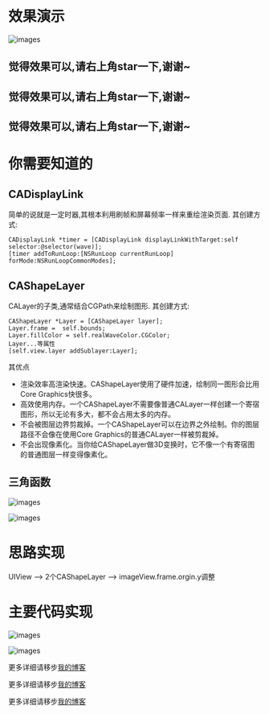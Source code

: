 
# 效果演示

![images](https://raw.githubusercontent.com/Josin22/JSWave/master/Images/jswave.gif)


## 觉得效果可以,请右上角star一下,谢谢~
## 觉得效果可以,请右上角star一下,谢谢~
## 觉得效果可以,请右上角star一下,谢谢~

# 你需要知道的

## CADisplayLink
简单的说就是一定时器,其根本利用刷帧和屏幕频率一样来重绘渲染页面.
其创建方式:
    
    CADisplayLink *timer = [CADisplayLink displayLinkWithTarget:self selector:@selector(wave)];
    [timer addToRunLoop:[NSRunLoop currentRunLoop] forMode:NSRunLoopCommonModes];
    
## CAShapeLayer
CALayer的子类,通常结合CGPath来绘制图形.
其创建方式:
	
	CAShapeLayer *Layer = [CAShapeLayer layer];
	Layer.frame =  self.bounds;
    Layer.fillColor = self.realWaveColor.CGColor;
    Layer...等属性
    [self.view.layer addSublayer:Layer];

其优点    

* 渲染效率高渲染快速。CAShapeLayer使用了硬件加速，绘制同一图形会比用Core Graphics快很多。
* 高效使用内存。一个CAShapeLayer不需要像普通CALayer一样创建一个寄宿图形，所以无论有多大，都不会占用太多的内存。
* 不会被图层边界剪裁掉。一个CAShapeLayer可以在边界之外绘制。你的图层路径不会像在使用Core Graphics的普通CALayer一样被剪裁掉。
* 不会出现像素化。当你给CAShapeLayer做3D变换时，它不像一个有寄宿图的普通图层一样变得像素化。


## 三角函数

![images](https://raw.githubusercontent.com/Josin22/JSWave/master/Images/sinf.png)

![images](https://raw.githubusercontent.com/Josin22/JSWave/master/Images/cosf.png)



# 思路实现

UIView --> 2个CAShapeLayer --> imageView.frame.orgin.y调整

# 主要代码实现

![images](https://raw.githubusercontent.com/Josin22/JSWave/master/Images/code_wave.png)

![images](https://raw.githubusercontent.com/Josin22/JSWave/master/Images/code_wave_h.png)


更多详细请移步[我的博客](http://qiaotongxin.cc/2016/08/22/20160822/#more)

更多详细请移步[我的博客](http://qiaotongxin.cc/2016/08/22/20160822/#more)

更多详细请移步[我的博客](http://qiaotongxin.cc/2016/08/22/20160822/#more)
